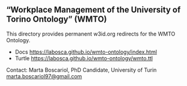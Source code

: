 ## “Workplace Management of the University of Torino Ontology” (WMTO) 
This directory provides permanent w3id.org redirects for the WMTO Ontology.  

* Docs  https://labosca.github.io/wmto-ontology/index.html
* Turtle  https://labosca.github.io/wmto-ontology/wmto.ttl

Contact: 
Marta Boscariol, PhD Candidate, University of Turin 
<marta.boscariol97@gmail.com>

